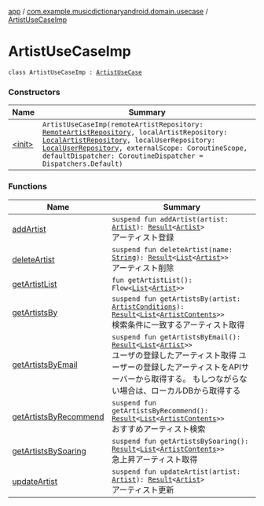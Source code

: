 [app](../../index.md) / [com.example.musicdictionaryandroid.domain.usecase](../index.md) / [ArtistUseCaseImp](./index.md)

# ArtistUseCaseImp

`class ArtistUseCaseImp : `[`ArtistUseCase`](../-artist-use-case/index.md)

### Constructors

| Name | Summary |
|---|---|
| [&lt;init&gt;](-init-.md) | `ArtistUseCaseImp(remoteArtistRepository: `[`RemoteArtistRepository`](../../com.example.musicdictionaryandroid.data.repository/-remote-artist-repository/index.md)`, localArtistRepository: `[`LocalArtistRepository`](../../com.example.musicdictionaryandroid.data.repository/-local-artist-repository/index.md)`, localUserRepository: `[`LocalUserRepository`](../../com.example.musicdictionaryandroid.data.repository/-local-user-repository/index.md)`, externalScope: CoroutineScope, defaultDispatcher: CoroutineDispatcher = Dispatchers.Default)` |

### Functions

| Name | Summary |
|---|---|
| [addArtist](add-artist.md) | `suspend fun addArtist(artist: `[`Artist`](../../com.example.musicdictionaryandroid.domain.model.entity/-artist/index.md)`): `[`Result`](../../com.example.musicdictionaryandroid.domain.model.value/-result/index.md)`<`[`Artist`](../../com.example.musicdictionaryandroid.domain.model.entity/-artist/index.md)`>`<br>アーティスト登録 |
| [deleteArtist](delete-artist.md) | `suspend fun deleteArtist(name: `[`String`](https://kotlinlang.org/api/latest/jvm/stdlib/kotlin/-string/index.html)`): `[`Result`](../../com.example.musicdictionaryandroid.domain.model.value/-result/index.md)`<`[`List`](https://kotlinlang.org/api/latest/jvm/stdlib/kotlin.collections/-list/index.html)`<`[`Artist`](../../com.example.musicdictionaryandroid.domain.model.entity/-artist/index.md)`>>`<br>アーティスト削除 |
| [getArtistList](get-artist-list.md) | `fun getArtistList(): Flow<`[`List`](https://kotlinlang.org/api/latest/jvm/stdlib/kotlin.collections/-list/index.html)`<`[`Artist`](../../com.example.musicdictionaryandroid.domain.model.entity/-artist/index.md)`>>` |
| [getArtistsBy](get-artists-by.md) | `suspend fun getArtistsBy(artist: `[`ArtistConditions`](../../com.example.musicdictionaryandroid.domain.model.value/-artist-conditions/index.md)`): `[`Result`](../../com.example.musicdictionaryandroid.domain.model.value/-result/index.md)`<`[`List`](https://kotlinlang.org/api/latest/jvm/stdlib/kotlin.collections/-list/index.html)`<`[`ArtistContents`](../../com.example.musicdictionaryandroid.domain.model.entity/-artist-contents/index.md)`>>`<br>検索条件に一致するアーティスト取得 |
| [getArtistsByEmail](get-artists-by-email.md) | `suspend fun getArtistsByEmail(): `[`Result`](../../com.example.musicdictionaryandroid.domain.model.value/-result/index.md)`<`[`List`](https://kotlinlang.org/api/latest/jvm/stdlib/kotlin.collections/-list/index.html)`<`[`Artist`](../../com.example.musicdictionaryandroid.domain.model.entity/-artist/index.md)`>>`<br>ユーザの登録したアーティスト取得 ユーザーの登録したアーティストをAPIサーバーから取得する。 もしつながらない場合は、ローカルDBから取得する |
| [getArtistsByRecommend](get-artists-by-recommend.md) | `suspend fun getArtistsByRecommend(): `[`Result`](../../com.example.musicdictionaryandroid.domain.model.value/-result/index.md)`<`[`List`](https://kotlinlang.org/api/latest/jvm/stdlib/kotlin.collections/-list/index.html)`<`[`ArtistContents`](../../com.example.musicdictionaryandroid.domain.model.entity/-artist-contents/index.md)`>>`<br>おすすめアーティスト検索 |
| [getArtistsBySoaring](get-artists-by-soaring.md) | `suspend fun getArtistsBySoaring(): `[`Result`](../../com.example.musicdictionaryandroid.domain.model.value/-result/index.md)`<`[`List`](https://kotlinlang.org/api/latest/jvm/stdlib/kotlin.collections/-list/index.html)`<`[`ArtistContents`](../../com.example.musicdictionaryandroid.domain.model.entity/-artist-contents/index.md)`>>`<br>急上昇アーティスト取得 |
| [updateArtist](update-artist.md) | `suspend fun updateArtist(artist: `[`Artist`](../../com.example.musicdictionaryandroid.domain.model.entity/-artist/index.md)`): `[`Result`](../../com.example.musicdictionaryandroid.domain.model.value/-result/index.md)`<`[`Artist`](../../com.example.musicdictionaryandroid.domain.model.entity/-artist/index.md)`>`<br>アーティスト更新 |
